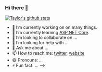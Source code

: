 ### Hi there 👋

[![Taylor's github stats](https://github-readme-stats.vercel.app/api?username=taylorosbourne)](https://github.com/anuraghazra/github-readme-stats)

- 🔭 I’m currently working on on many things.
- 🌱 I’m currently learning [ASP.NET Core](https://docs.microsoft.com/en-us/aspnet/core/?view=aspnetcore-3.1).
- 👯 I’m looking to collaborate on ...
- 🤔 I’m looking for help with ...
- 💬 Ask me about ...
- 📫 How to reach me: [twitter](https://twitter.com/diwastha), [website](https://diwashrestha.com.np/)
- 😄 Pronouns: ...
- ⚡ Fun fact: ...
-->
